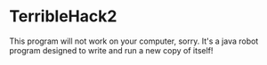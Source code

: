 # TerribleHack2
This program will not work on your computer, sorry.
It's a java robot program designed to write and run a new copy of itself!
